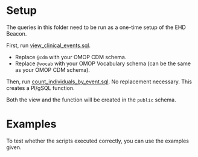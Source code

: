 # Setup
The queries in this folder need to be run as a one-time setup of the EHD Beacon.

First, run [view_clinical_events.sql](view_clinical_events.sql).
- Replace `@cdm` with your OMOP CDM schema.
- Replace `@vocab` with your OMOP Vocabulary schema (can be the same as your OMOP CDM schema).

Then, run [count_individuals_by_event.sql](count_individuals_by_event.sql). No replacement necessary. 
This creates a Pl/gSQL function.

Both the view and the function will be created in the `public` schema.

# Examples
To test whether the scripts executed correctly, you can use the examples given.